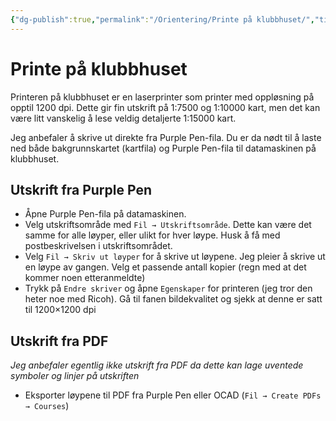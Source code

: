 ```yaml
---
{"dg-publish":true,"permalink":"/Orientering/Printe på klubbhuset/","title":"Printe på klubbhuset","tags":["orientering"]}
---
```



# Printe på klubbhuset
Printeren på klubbhuset er en laserprinter som printer med oppløsning på opptil 1200 dpi. Dette gir fin utskrift på 1:7500 og 1:10000 kart, men det kan være litt vanskelig å lese veldig detaljerte 1:15000 kart.

Jeg anbefaler å skrive ut direkte fra Purple Pen-fila. Du er da nødt til å laste ned både bakgrunnskartet (kartfila) og Purple Pen-fila til datamaskinen på klubbhuset.

## Utskrift fra Purple Pen
- Åpne Purple Pen-fila på datamaskinen. 
- Velg utskriftsområde med `Fil → Utskriftsområde`. Dette kan være det samme for alle løyper, eller ulikt for hver løype. Husk å få med postbeskrivelsen i utskriftsområdet.
- Velg `Fil → Skriv ut løyper` for å skrive ut løypene. Jeg pleier å skrive ut en løype av gangen. Velg et passende antall kopier (regn med at det kommer noen etteranmeldte)
- Trykk på `Endre skriver` og åpne `Egenskaper` for printeren (jeg tror den heter noe med Ricoh). Gå til fanen bildekvalitet og sjekk at denne er satt til 1200×1200 dpi

## Utskrift fra PDF
*Jeg anbefaler egentlig ikke utskrift fra PDF da dette kan lage uventede symboler og linjer på utskriften*
- Eksporter løypene til PDF fra Purple Pen eller OCAD (`Fil → Create PDFs → Courses`)
